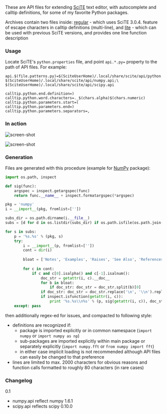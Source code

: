 These are API files for extending [SciTE](http://www.scintilla.org/SciTE.html) text editor, with autocomplete and calltip definitions, for some of my favorite Python packages.

Archives contain two files inside: <u>regular</u> - which uses SciTE 3.0.4. feature of escape characters in calltip definitions (multi-line), and <u>lite</u> - which can be used with previous SciTE versions, and provides one line function description

### Usage

Locate SciTE's `python.properties` file, and point `api.*.py=` property to the path of API files. For example:

```
api.$(file.patterns.py)=$(SciteUserHome)/.local/share/scite/api/python.api;\
$(SciteUserHome)/.local/share/scite/api/numpy.api;\
$(SciteUserHome)/.local/share/scite/api/scipy.api

calltip.python.end.definition=)
calltip.python.word.characters=._$(chars.alpha)$(chars.numeric)
calltip.python.parameters.start=(
calltip.python.parameters.end=)
calltip.python.parameters.separators=,
```

### In action

![screen-shot](http://i.imgur.com/VUdu8.png "Autocompletion example")

![screen-shot](http://i.imgur.com/GE2Bz.png "Rather extensive calltip example")

### Generation

Files are generated with this procedure (example for <u>NumPy</u> package):

```python
import os.path, inspect

def sig(func):
    argspec = inspect.getargspec(func)
    return func.__name__ + inspect.formatargspec(*argspec)

pkg = 'numpy'
i = __import__(pkg, fromlist=[''])

subs_dir = os.path.dirname(i.__file__)
subs = [d for d in os.listdir(subs_dir) if os.path.isfile(os.path.join(subs_dir, d + '/__init__.py'))]

for s in subs:
    p = '%s.%s' % (pkg, s)
    try:
        i = __import__(p, fromlist=[''])
        cont = dir(i)
        
        bloat = ['Notes', 'Examples', 'Raises', 'See Also', 'References', 'Methods']
        
        for c in cont:
            if c and c[0].isalpha() and c[-1].isalnum():
                doc_str = getattr(i, c).__doc__
                for b in bloat:
                    if doc_str: doc_str = doc_str.split(b)[0]
                if doc_str: doc_str = doc_str.replace('\n', '\\n').replace('    ','\\t')
                if inspect.isfunction(getattr(i, c)):
                    print '%s.%s\\n%s' % (p, sig(getattr(i, c)), doc_str)
    except: pass
```

then additionally regex-ed for issues, and compacted to following style:
  
* definitions are recognized if:
	* package is imported explicitly or in common namespace (`import numpy` or `import numpy as np`)
	* sub-packages are imported explicitly within main package or separately explicitly (`import numpy.fft` or `from numpy import fft`)
	* in either case implicit loading is not recommended although API files can easily be changed to that preference
* lines are limited to max. 2000 characters for obvious reasons and function calls formatted to roughly 80 characters (in rare cases)

### Changelog

0.1

* numpy.api reflect numpy 1.6.1
* scipy.api reflects scipy 0.10.0
